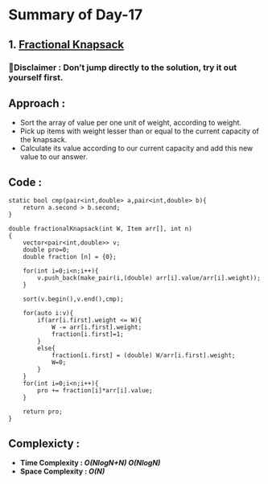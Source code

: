 # Summary of Day-17

## 1. [Fractional Knapsack](https://practice.geeksforgeeks.org/problems/fractional-knapsack-1587115620/1)

### 🚨Disclaimer : Don’t jump directly to the solution, try it out yourself first.

## Approach :
* Sort the array of value per one unit of weight, according to weight.
* Pick up items with weight lesser than or equal to the current capacity of the knapsack.
* Calculate its value according to our current capacity and add this new value to our answer.
## Code :
```
static bool cmp(pair<int,double> a,pair<int,double> b){
    return a.second > b.second;
}
```
```
double fractionalKnapsack(int W, Item arr[], int n)
{
    vector<pair<int,double>> v;
    double pro=0;
    double fraction [n] = {0};

    for(int i=0;i<n;i++){
        v.push_back(make_pair(i,(double) arr[i].value/arr[i].weight));
    }

    sort(v.begin(),v.end(),cmp);

    for(auto i:v){
        if(arr[i.first].weight <= W){
            W -= arr[i.first].weight;
            fraction[i.first]=1;
        }
        else{
            fraction[i.first] = (double) W/arr[i.first].weight;
            W=0;
        }
    }
    for(int i=0;i<n;i++){
        pro += fraction[i]*arr[i].value;
    }

    return pro;
}
```

## Complexicty :
* **Time Complexity : *O(NlogN+N) O(NlogN)***
* **Space Complexity : *O(N)***
